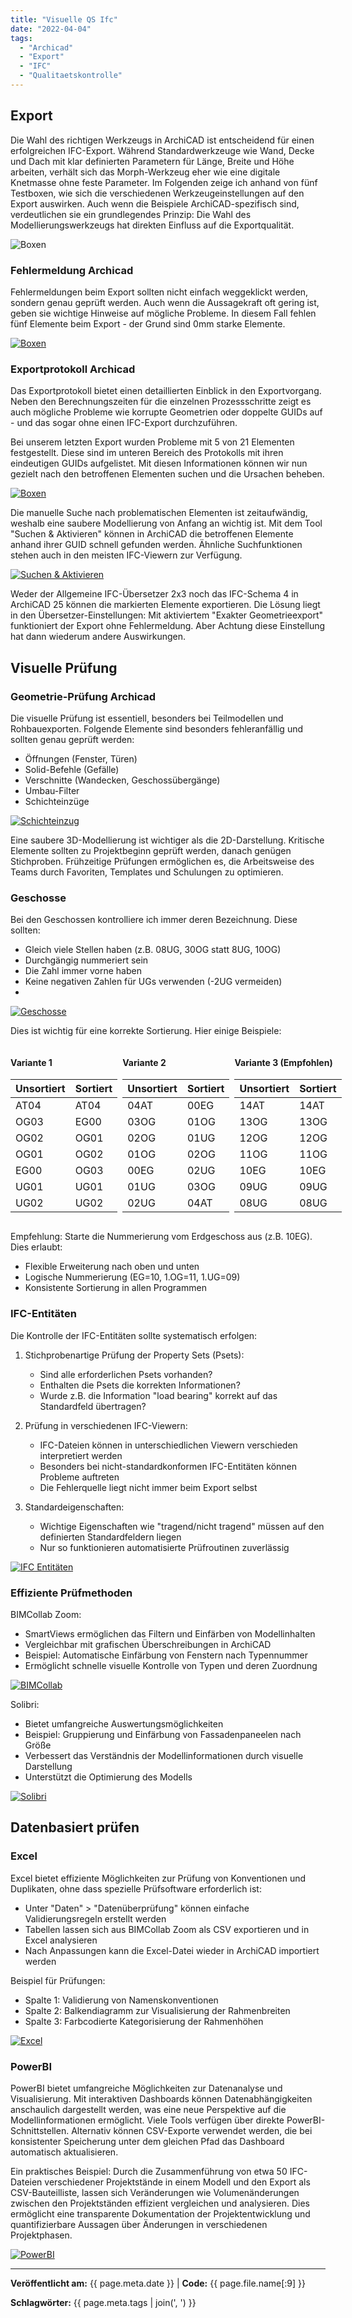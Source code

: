 ```yaml
---
title: "Visuelle QS Ifc"
date: "2022-04-04"
tags: 
  - "Archicad"
  - "Export" 
  - "IFC"
  - "Qualitaetskontrolle"
---
```


## Export
Die Wahl des richtigen Werkzeugs in ArchiCAD ist entscheidend für einen erfolgreichen IFC-Export. Während Standardwerkzeuge wie Wand, Decke und Dach mit klar definierten Parametern für Länge, Breite und Höhe arbeiten, verhält sich das Morph-Werkzeug eher wie eine digitale Knetmasse ohne feste Parameter. Im Folgenden zeige ich anhand von fünf Testboxen, wie sich die verschiedenen Werkzeugeinstellungen auf den Export auswirken. Auch wenn die Beispiele ArchiCAD-spezifisch sind, verdeutlichen sie ein grundlegendes Prinzip: Die Wahl des Modellierungswerkzeugs hat direkten Einfluss auf die Exportqualität.

![Boxen](/assets/images/ac640-1000_01_uebersicht-einleitung.png)


### Fehlermeldung Archicad
Fehlermeldungen beim Export sollten nicht einfach weggeklickt werden, sondern genau geprüft werden. Auch wenn die Aussagekraft oft gering ist, geben sie wichtige Hinweise auf mögliche Probleme. In diesem Fall fehlen fünf Elemente beim Export - der Grund sind 0mm starke Elemente.

[![Boxen](/assets/images/ac640-1000_02_Fehlermeldung.png)](/assets/images/ac640-1000_02_Fehlermeldung.png
)


### Exportprotokoll Archicad
Das Exportprotokoll bietet einen detaillierten Einblick in den Exportvorgang. Neben den Berechnungszeiten für die einzelnen Prozessschritte zeigt es auch mögliche Probleme wie korrupte Geometrien oder doppelte GUIDs auf - und das sogar ohne einen IFC-Export durchzuführen.

Bei unserem letzten Export wurden Probleme mit 5 von 21 Elementen festgestellt. Diese sind im unteren Bereich des Protokolls mit ihren eindeutigen GUIDs aufgelistet. Mit diesen Informationen können wir nun gezielt nach den betroffenen Elementen suchen und die Ursachen beheben.

[![Boxen](/assets/images/ac640-1000_03_protokoll-1024x573.png)](/assets/images/ac640-1000_03_protokoll-1024x573.png)

Die manuelle Suche nach problematischen Elementen ist zeitaufwändig, weshalb eine saubere Modellierung von Anfang an wichtig ist. Mit dem Tool "Suchen & Aktivieren" können in ArchiCAD die betroffenen Elemente anhand ihrer GUID schnell gefunden werden. Ähnliche Suchfunktionen stehen auch in den meisten IFC-Viewern zur Verfügung.

[![Suchen & Aktivieren](/assets/images/ac640-1000_04_suchen-aktivieren.png)](/assets/images/ac640-1000_04_suchen-aktivieren.png)

Weder der Allgemeine IFC-Übersetzer 2x3 noch das IFC-Schema 4 in ArchiCAD 25 können die markierten Elemente exportieren. Die Lösung liegt in den Übersetzer-Einstellungen: Mit aktiviertem "Exakter Geometrieexport" funktioniert der Export ohne Fehlermeldung. Aber Achtung diese Einstellung hat dann wiederum andere Auswirkungen.

## Visuelle Prüfung
### Geometrie-Prüfung Archicad
Die visuelle Prüfung ist essentiell, besonders bei Teilmodellen und Rohbauexporten. Folgende Elemente sind besonders fehleranfällig und sollten genau geprüft werden:

- Öffnungen (Fenster, Türen)
- Solid-Befehle (Gefälle)
- Verschnitte (Wandecken, Geschossübergänge) 
- Umbau-Filter
- Schichteinzüge

[![Schichteinzug](/assets/images/ac640-1000_05_schichteinzug.png)](/assets/images/ac640-1000_05_schichteinzug.png)

Eine saubere 3D-Modellierung ist wichtiger als die 2D-Darstellung. Kritische Elemente sollten zu Projektbeginn geprüft werden, danach genügen Stichproben. Frühzeitige Prüfungen ermöglichen es, die Arbeitsweise des Teams durch Favoriten, Templates und Schulungen zu optimieren.

### Geschosse
Bei den Geschossen kontrolliere ich immer deren Bezeichnung. Diese sollten:
- Gleich viele Stellen haben (z.B. 08UG, 30OG statt 8UG, 10OG)
- Durchgängig nummeriert sein
- Die Zahl immer vorne haben
- Keine negativen Zahlen für UGs verwenden (-2UG vermeiden)
- 
[![Geschosse](/assets/images/ac640-1000_06_geschosse.png)](/assets/images/ac640-1000_06_geschosse.png)

Dies ist wichtig für eine korrekte Sortierung. Hier einige Beispiele:

<div class="responsive-container" style="display: flex; gap: 0.5rem;">
  <div style="flex: 1;">
    <h4>Variante 1</h4>
    <table>
      <thead>
        <tr>
          <th>Unsortiert</th>
          <th>Sortiert</th>
        </tr>
      </thead>
      <tbody>
        <tr><td>AT04</td><td>AT04</td></tr>
        <tr><td>OG03</td><td>EG00</td></tr>
        <tr><td>OG02</td><td>OG01</td></tr>
        <tr><td>OG01</td><td>OG02</td></tr>
        <tr><td>EG00</td><td>OG03</td></tr>
        <tr><td>UG01</td><td>UG01</td></tr>
        <tr><td>UG02</td><td>UG02</td></tr>
      </tbody>
    </table>
  </div>
  <div style="flex: 1;">
    <h4>Variante 2</h4>
    <table>
      <thead>
        <tr>
          <th>Unsortiert</th>
          <th>Sortiert</th>
        </tr>
      </thead>
      <tbody>
        <tr><td>04AT</td><td>00EG</td></tr>
        <tr><td>03OG</td><td>01OG</td></tr>
        <tr><td>02OG</td><td>01UG</td></tr>
        <tr><td>01OG</td><td>02OG</td></tr>
        <tr><td>00EG</td><td>02UG</td></tr>
        <tr><td>01UG</td><td>03OG</td></tr>
        <tr><td>02UG</td><td>04AT</td></tr>
      </tbody>
    </table>
  </div>
  <div style="flex: 1;">
    <h4>Variante 3 (Empfohlen)</h4>
    <table>
      <thead>
        <tr>
          <th>Unsortiert</th>
          <th>Sortiert</th>
        </tr>
      </thead>
      <tbody>
        <tr><td>14AT</td><td>14AT</td></tr>
        <tr><td>13OG</td><td>13OG</td></tr>
        <tr><td>12OG</td><td>12OG</td></tr>
        <tr><td>11OG</td><td>11OG</td></tr>
        <tr><td>10EG</td><td>10EG</td></tr>
        <tr><td>09UG</td><td>09UG</td></tr>
        <tr><td>08UG</td><td>08UG</td></tr>
      </tbody>
    </table>
  </div>
</div>

Empfehlung: Starte die Nummerierung vom Erdgeschoss aus (z.B. 10EG). Dies erlaubt:

- Flexible Erweiterung nach oben und unten
- Logische Nummerierung (EG=10, 1.OG=11, 1.UG=09)
- Konsistente Sortierung in allen Programmen

### IFC-Entitäten
Die Kontrolle der IFC-Entitäten sollte systematisch erfolgen:

1. Stichprobenartige Prüfung der Property Sets (Psets):
    - Sind alle erforderlichen Psets vorhanden?
    - Enthalten die Psets die korrekten Informationen?
    - Wurde z.B. die Information "load bearing" korrekt auf das Standardfeld übertragen?

2. Prüfung in verschiedenen IFC-Viewern:
    - IFC-Dateien können in unterschiedlichen Viewern verschieden interpretiert werden
    - Besonders bei nicht-standardkonformen IFC-Entitäten können Probleme auftreten
    - Die Fehlerquelle liegt nicht immer beim Export selbst

3. Standardeigenschaften:
    - Wichtige Eigenschaften wie "tragend/nicht tragend" müssen auf den definierten Standardfeldern liegen
    - Nur so funktionieren automatisierte Prüfroutinen zuverlässig

[![IFC Entitäten](/assets/images/ac640-1000_07_entity.png)](/assets/images/ac640-1000_07_entity.png)


### Effiziente Prüfmethoden

   BIMCollab Zoom:

   - SmartViews ermöglichen das Filtern und Einfärben von Modellinhalten
   - Vergleichbar mit grafischen Überschreibungen in ArchiCAD
   - Beispiel: Automatische Einfärbung von Fenstern nach Typennummer
   - Ermöglicht schnelle visuelle Kontrolle von Typen und deren Zuordnung

[![BIMCollab](/assets/images/ac640-1000_08_bimcollab.png)](/assets/images/ac640-1000_08_bimcollab.png)


   Solibri:

   - Bietet umfangreiche Auswertungsmöglichkeiten
   - Beispiel: Gruppierung und Einfärbung von Fassadenpaneelen nach Größe
   - Verbessert das Verständnis der Modellinformationen durch visuelle Darstellung
   - Unterstützt die Optimierung des Modells

[![Solibri](/assets/images/ac640-1000_09_solibri.gif)](/assets/images/ac640-1000_09_solibri.gif)

## Datenbasiert prüfen
### Excel
Excel bietet effiziente Möglichkeiten zur Prüfung von Konventionen und Duplikaten, ohne dass spezielle Prüfsoftware erforderlich ist:

- Unter "Daten" > "Datenüberprüfung" können einfache Validierungsregeln erstellt werden
- Tabellen lassen sich aus BIMCollab Zoom als CSV exportieren und in Excel analysieren
- Nach Anpassungen kann die Excel-Datei wieder in ArchiCAD importiert werden

Beispiel für Prüfungen:

- Spalte 1: Validierung von Namenskonventionen
- Spalte 2: Balkendiagramm zur Visualisierung der Rahmenbreiten  
- Spalte 3: Farbcodierte Kategorisierung der Rahmenhöhen

[![Excel](/assets/images/ac640-1000_10_excel.png)](/assets/images/ac640-1000_10_excel.png)


### PowerBI
PowerBI bietet umfangreiche Möglichkeiten zur Datenanalyse und Visualisierung. Mit interaktiven Dashboards können Datenabhängigkeiten anschaulich dargestellt werden, was eine neue Perspektive auf die Modellinformationen ermöglicht. Viele Tools verfügen über direkte PowerBI-Schnittstellen. Alternativ können CSV-Exporte verwendet werden, die bei konsistenter Speicherung unter dem gleichen Pfad das Dashboard automatisch aktualisieren.

Ein praktisches Beispiel: Durch die Zusammenführung von etwa 50 IFC-Dateien verschiedener Projektstände in einem Modell und den Export als CSV-Bauteilliste, lassen sich Veränderungen wie Volumenänderungen zwischen den Projektständen effizient vergleichen und analysieren. Dies ermöglicht eine transparente Dokumentation der Projektentwicklung und quantifizierbare Aussagen über Änderungen in verschiedenen Projektphasen.

[![PowerBI](/assets/images/ac640-1000_11_powerbi.jpg)](/assets/images/ac640-1000_11_powerbi.jpg)

---

**Veröffentlicht am:** {{ page.meta.date }} | **Code:** {{ page.file.name[:9] }}

**Schlagwörter:** {{ page.meta.tags | join(', ') }}
